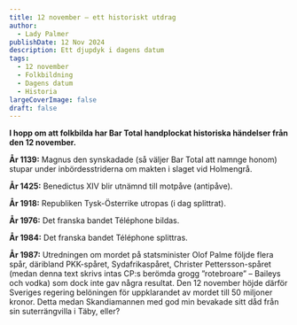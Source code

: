 ```yaml
---
title: 12 november – ett historiskt utdrag
author:
  - Lady Palmer
publishDate: 12 Nov 2024
description: Ett djupdyk i dagens datum
tags:
  - 12 november
  - Folkbildning
  - Dagens datum
  - Historia
largeCoverImage: false
draft: false
---
```

**I hopp om att folkbilda har Bar Total handplockat historiska händelser från den 12 november.**

**År 1139:** Magnus den synskadade (så väljer Bar Total att namnge honom) stupar under inbördesstriderna om makten i slaget vid Holmengrå.

**År 1425:** Benedictus XIV blir utnämnd till motpåve (antipåve).

**År 1918:** Republiken Tysk-Österrike utropas (i dag splittrat).                                                                                                

**År 1976:** Det franska bandet Téléphone bildas.

**År 1984:** Det franska bandet Téléphone splittras.

**År 1987:** Utredningen om mordet på statsminister Olof Palme följde flera spår, däribland PKK-spåret, Sydafrikaspåret, Christer Pettersson-spåret (medan denna text skrivs intas CP:s berömda grogg ”rotebroare” – Baileys och vodka) som dock inte gav några resultat. Den 12 november höjde därför Sveriges regering belöningen för uppklarandet av mordet till 50 miljoner kronor. Detta medan Skandiamannen med god min bevakade sitt dåd från sin suterrängvilla i Täby, eller?
